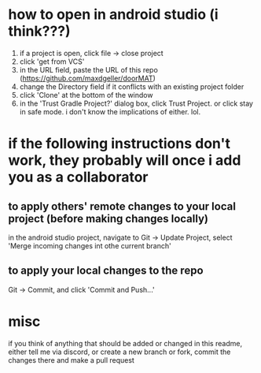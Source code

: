 # how to open in android studio (i think???)
1. if a project is open, click file -> close project
2. click 'get from VCS'
3. in the URL field, paste the URL of this repo (https://github.com/maxdgeller/doorMAT)
4. change the Directory field if it conflicts with an existing project folder
5. click 'Clone' at the bottom of the window
6. in the 'Trust Gradle Project?' dialog box, click Trust Project. or click stay in safe mode. i don't know the implications of either. lol.

# if the following instructions don't work, they probably will once i add you as a collaborator
## to apply others' remote changes to your local project (before making changes locally)
in the android studio project, navigate to Git -> Update Project, select 'Merge incoming changes int othe current branch'
## to apply your local changes to the repo
Git -> Commit, and click 'Commit and Push...'

# misc
if you think of anything that should be added or changed in this readme, either tell me via discord, or create a new branch or fork, commit the changes there and make a pull request
